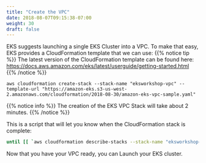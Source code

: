 ```yaml
---
title: "Create the VPC"
date: 2018-08-07T09:15:38-07:00
weight: 30
draft: false
---
```

EKS suggests launching a single EKS Cluster into a VPC. To make that easy, EKS
provides a CloudFormation template that we can use:
{{% notice tip %}}
The latest version of the CloudFormation template can be found here: https://docs.aws.amazon.com/eks/latest/userguide/getting-started.html
{{% /notice %}}
```
aws cloudformation create-stack --stack-name "eksworkshop-vpc" --template-url "https://amazon-eks.s3-us-west-2.amazonaws.com/cloudformation/2018-08-30/amazon-eks-vpc-sample.yaml"
```
{{% notice info %}}
The creation of the EKS VPC Stack will take about 2 minutes.
{{% /notice %}}

This is a script that will let you know when the CloudFormation stack is complete:
```bash
until [[ `aws cloudformation describe-stacks --stack-name "eksworkshop-vpc" --query "Stacks[0].[StackStatus]" --output text` == "CREATE_COMPLETE" ]]; do  echo "The stack is NOT in a state of CREATE_COMPLETE at `date`";   sleep 30; done && echo "The Stack is built at `date` - Please proceed"
```

Now that you have your VPC ready, you can Launch your EKS cluster.
